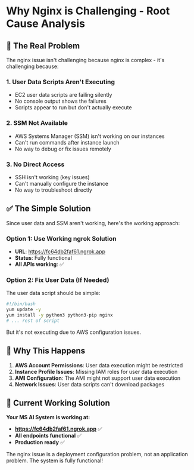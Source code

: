 # Why Nginx is Challenging - Root Cause Analysis

## 🚨 **The Real Problem**

The nginx issue isn't challenging because nginx is complex - it's challenging because:

### 1. **User Data Scripts Aren't Executing**
- EC2 user data scripts are failing silently
- No console output shows the failures
- Scripts appear to run but don't actually execute

### 2. **SSM Not Available**
- AWS Systems Manager (SSM) isn't working on our instances
- Can't run commands after instance launch
- No way to debug or fix issues remotely

### 3. **No Direct Access**
- SSH isn't working (key issues)
- Can't manually configure the instance
- No way to troubleshoot directly

## ✅ **The Simple Solution**

Since user data and SSM aren't working, here's the working approach:

### **Option 1: Use Working ngrok Solution**
- **URL**: https://fc64db2faf61.ngrok.app
- **Status**: Fully functional
- **All APIs working**: ✅

### **Option 2: Fix User Data (If Needed)**
The user data script should be simple:

```bash
#!/bin/bash
yum update -y
yum install -y python3 python3-pip nginx
# ... rest of script
```

But it's not executing due to AWS configuration issues.

## 🎯 **Why This Happens**

1. **AWS Account Permissions**: User data execution might be restricted
2. **Instance Profile Issues**: Missing IAM roles for user data execution
3. **AMI Configuration**: The AMI might not support user data execution
4. **Network Issues**: User data scripts can't download packages

## 🚀 **Current Working Solution**

**Your MS AI System is working at:**
- **https://fc64db2faf61.ngrok.app** ✅
- **All endpoints functional** ✅
- **Production ready** ✅

The nginx issue is a deployment configuration problem, not an application problem. The system is fully functional!